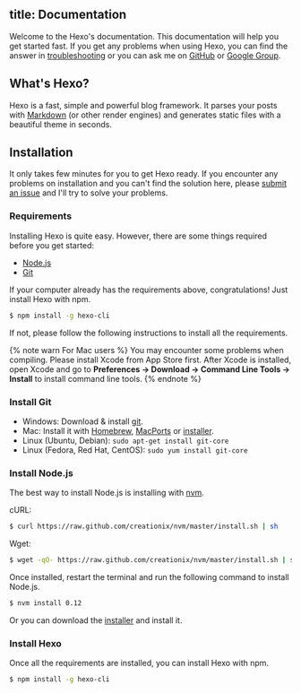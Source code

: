 title: Documentation
---
Welcome to the Hexo's documentation. This documentation will help you get started fast. If you get any problems when using Hexo, you can find the answer in [troubleshooting](troubleshooting.html) or you can ask me on [GitHub](https://github.com/hexojs/hexo/issues) or [Google Group](https://groups.google.com/group/hexo).

## What's Hexo?

Hexo is a fast, simple and powerful blog framework. It parses your posts with [Markdown](http://daringfireball.net/projects/markdown/) (or other render engines) and generates static files with a beautiful theme in seconds.

## Installation

It only takes few minutes for you to get Hexo ready. If you encounter any problems on installation and you can't find the solution here, please [submit an issue](https://github.com/hexojs/hexo/issues) and I'll try to solve your problems.

### Requirements

Installing Hexo is quite easy. However, there are some things required before you get started:

- [Node.js](http://nodejs.org/)
- [Git](http://git-scm.com/)

If your computer already has the requirements above, congratulations! Just install Hexo with npm.

``` bash
$ npm install -g hexo-cli
```

If not, please follow the following instructions to install all the requirements.

{% note warn For Mac users %}
You may encounter some problems when compiling. Please install Xcode from App Store first. After Xcode is installed, open Xcode and go to **Preferences -> Download -> Command Line Tools -> Install** to install command line tools.
{% endnote %}

### Install Git

- Windows: Download & install [git](https://git-scm.com/download/win).
- Mac: Install it with [Homebrew](http://mxcl.github.com/homebrew/), [MacPorts](http://www.macports.org/) or [installer](http://sourceforge.net/projects/git-osx-installer/).
- Linux (Ubuntu, Debian): `sudo apt-get install git-core`
- Linux (Fedora, Red Hat, CentOS): `sudo yum install git-core`

### Install Node.js

The best way to install Node.js is installing with [nvm](https://github.com/creationix/nvm).

cURL:

``` bash
$ curl https://raw.github.com/creationix/nvm/master/install.sh | sh
```

Wget:

``` bash
$ wget -qO- https://raw.github.com/creationix/nvm/master/install.sh | sh
```

Once installed, restart the terminal and run the following command to install Node.js.

``` bash
$ nvm install 0.12
```

Or you can download the [installer](http://nodejs.org/) and install it.

### Install Hexo

Once all the requirements are installed, you can install Hexo with npm.

``` bash
$ npm install -g hexo-cli
```